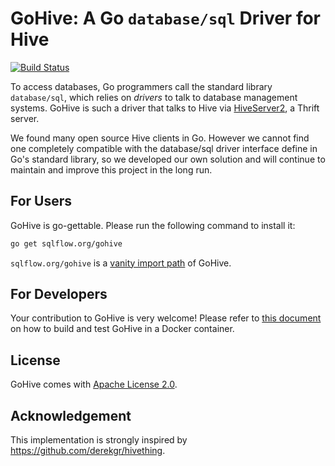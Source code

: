 # GoHive: A Go `database/sql` Driver for Hive

[![Build Status](https://travis-ci.org/sql-machine-learning/gohive.svg?branch=develop)](https://travis-ci.org/travis-ci/travis-web)

To access databases, Go programmers call the standard library `database/sql`, which relies on *drivers* to talk to database management systems.  GoHive is such a driver that talks to Hive via [HiveServer2](https://cwiki.apache.org/confluence/display/Hive/Setting+Up+HiveServer2#SettingUpHiveServer2-HiveServer2), a Thrift server.

We found many open source Hive clients in Go. However we cannot find one completely compatible with the database/sql driver interface define in Go's standard library, so we developed our own solution and will continue to maintain and improve this project in the long run.


## For Users

GoHive is go-gettable.  Please run the following command to install it:

```bash
go get sqlflow.org/gohive
```

`sqlflow.org/gohive` is a [vanity import path](https://blog.bramp.net/post/2017/10/02/vanity-go-import-paths/) of GoHive.


## For Developers

Your contribution to GoHive is very welcome!  Please refer to [this document](docker/README.md) on how to build and test GoHive in a Docker container.


## License

GoHive comes with [Apache License 2.0](https://www.apache.org/licenses/LICENSE-2.0).

## Acknowledgement

This implementation is strongly inspired by https://github.com/derekgr/hivething.
